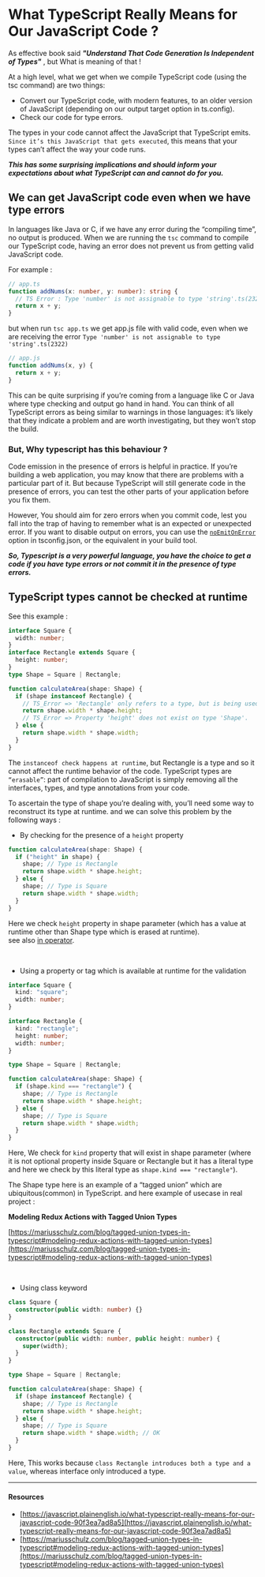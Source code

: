 # What TypeScript Really Means for Our JavaScript Code ?

As effective book said **_"Understand That Code Generation Is Independent of Types"_** , but What is meaning of that !

At a high level, what we get when we compile TypeScript code (using the tsc command) are two things:

- Convert our TypeScript code, with modern features, to an older version of JavaScript (depending on our output target option in ts.config).
- Check our code for type errors.

The types in your code cannot affect the JavaScript that TypeScript emits. `Since it’s this JavaScript that gets executed`, this means that your types can’t
affect the way your code runs. <br/>

**_This has some surprising implications and should inform your expectations about what TypeScript can and cannot do for you._**

## We can get JavaScript code even when we have type errors

In languages like Java or C, if we have any error during the “compiling time”, no output is produced. When we are running the `tsc` command to compile our TypeScript code, having an error does not prevent us from getting valid JavaScript code.

For example :

```typescript
// app.ts
function addNums(x: number, y: number): string {
  // TS Error : Type 'number' is not assignable to type 'string'.ts(2322)
  return x + y;
}
```

but when run `tsc app.ts` we get app.js file with valid code, even when we are receiving the error `Type 'number' is not assignable to type 'string'.ts(2322)`

```javascript
// app.js
function addNums(x, y) {
  return x + y;
}
```

This can be quite surprising if you’re coming from a language like C or Java where type checking and output go hand in hand. You can think of all TypeScript errors as
being similar to warnings in those languages: it’s likely that they indicate a problem and are worth investigating, but they won’t stop the build.

### But, Why typescript has this behaviour ?

Code emission in the presence of errors is helpful in practice. If you’re building a web application, you may know that there are problems with a particular part of it. But because TypeScript will still generate code in the presence of errors, you can test the other parts of your application before you fix them.

However, You should aim for zero errors when you commit code, lest you fall into the trap of having to remember what is an expected or unexpected error. If you want to disable output on errors, you can use the [`noEmitOnError`](https://www.typescriptlang.org/tsconfig#noEmitOnError) option in tsconfig.json, or the equivalent in your build tool.

**_So, Typescript is a very powerful language, you have the choice to get a code if you have type errors or not commit it in the presence of type errors._**

## TypeScript types cannot be checked at runtime

See this example :

```typescript
interface Square {
  width: number;
}
interface Rectangle extends Square {
  height: number;
}
type Shape = Square | Rectangle;

function calculateArea(shape: Shape) {
  if (shape instanceof Rectangle) {
    // TS_Error => 'Rectangle' only refers to a type, but is being used as a value here.ts(2693)
    return shape.width * shape.height;
    // TS_Error => Property 'height' does not exist on type 'Shape'.
  } else {
    return shape.width * shape.width;
  }
}
```

The `instanceof check happens at runtime`, but Rectangle is a type and so it cannot affect the runtime behavior of the code. TypeScript types are `“erasable”`: part of compilation to JavaScript is simply removing all the interfaces, types, and type annotations from your code.

To ascertain the type of shape you’re dealing with, you’ll need some way to reconstruct its type at runtime. and we can solve this problem by the following ways :

- By checking for the presence of a `height` property

```typescript
function calculateArea(shape: Shape) {
  if ("height" in shape) {
    shape; // Type is Rectangle
    return shape.width * shape.height;
  } else {
    shape; // Type is Square
    return shape.width * shape.width;
  }
}
```

Here we check `height` property in shape parameter (which has a value at runtime other than Shape type which is erased at runtime).<br/>
see also [in operator](https://developer.mozilla.org/en-US/docs/Web/JavaScript/Reference/Operators/in).

<br/>

- Using a property or tag which is available at runtime for the validation

```typescript
interface Square {
  kind: "square";
  width: number;
}

interface Rectangle {
  kind: "rectangle";
  height: number;
  width: number;
}

type Shape = Square | Rectangle;

function calculateArea(shape: Shape) {
  if (shape.kind === "rectangle") {
    shape; // Type is Rectangle
    return shape.width * shape.height;
  } else {
    shape; // Type is Square
    return shape.width * shape.width;
  }
}
```

Here, We check for `kind` property that will exist in shape parameter (where it is not optional property inside Square or Rectangle but it has a literal type and here we check by this literal type as `shape.kind === "rectangle"`).

The Shape type here is an example of a “tagged union” which are ubiquitous(common) in TypeScript. and here example of usecase in real project :

**Modeling Redux Actions with Tagged Union Types**

[https://mariusschulz.com/blog/tagged-union-types-in-typescript#modeling-redux-actions-with-tagged-union-types](https://mariusschulz.com/blog/tagged-union-types-in-typescript#modeling-redux-actions-with-tagged-union-types)

<br/>

- Using class keyword

```typescript
class Square {
  constructor(public width: number) {}
}

class Rectangle extends Square {
  constructor(public width: number, public height: number) {
    super(width);
  }
}

type Shape = Square | Rectangle;

function calculateArea(shape: Shape) {
  if (shape instanceof Rectangle) {
    shape; // Type is Rectangle
    return shape.width * shape.height;
  } else {
    shape; // Type is Square
    return shape.width * shape.width; // OK
  }
}
```

Here, This works because `class Rectangle introduces both a type and a value`, whereas interface only introduced a type.

<hr/>

#### Resources

- [https://javascript.plainenglish.io/what-typescript-really-means-for-our-javascript-code-90f3ea7ad8a5](https://javascript.plainenglish.io/what-typescript-really-means-for-our-javascript-code-90f3ea7ad8a5)
- [https://mariusschulz.com/blog/tagged-union-types-in-typescript#modeling-redux-actions-with-tagged-union-types](https://mariusschulz.com/blog/tagged-union-types-in-typescript#modeling-redux-actions-with-tagged-union-types)
